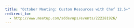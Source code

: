 ```yaml
---
title: "October Meeting: Custom Resources with Chef 12.5+"
redirect_to:
  - http://www.meetup.com/sddevops/events/222281926/
---
```

